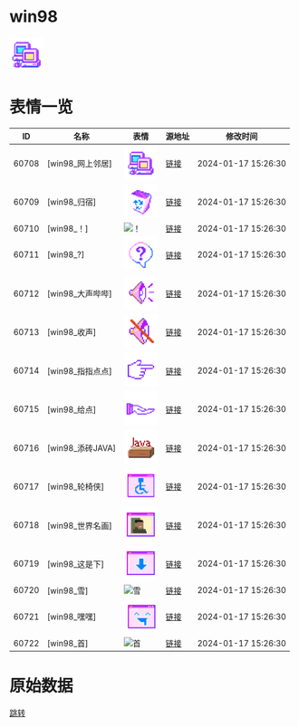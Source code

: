 # win98

<img src="./cover.png" height="60" alt="cover" />

# 表情一览

|ID|名称|表情|源地址|修改时间|
|----|----|----|----|----|
|60708|[win98_网上邻居]|<img src="./pic/060708_%5Bwin98_网上邻居%5D.png" height="60" alt="网上邻居"/>|[链接](https://i0.hdslb.com/bfs/garb/877bb28556228b7f40e44a83e0226b06a84c6e46.png)|2024-01-17 15:26:30|
|60709|[win98_归宿]|<img src="./pic/060709_%5Bwin98_归宿%5D.png" height="60" alt="归宿"/>|[链接](https://i0.hdslb.com/bfs/garb/2e4d1420a1ab145edab015cad79e669d888d4a8f.png)|2024-01-17 15:26:30|
|60710|[win98_！]|<img src="./pic/060710_%5Bwin98_！%5D.png" height="60" alt="！"/>|[链接](https://i0.hdslb.com/bfs/garb/d90cbda38153da92013c95372348ea4eae6e4a58.png)|2024-01-17 15:26:30|
|60711|[win98_?]|<img src="./pic/060711_%5Bwin98__%5D.png" height="60" alt="?"/>|[链接](https://i0.hdslb.com/bfs/garb/7872d20a267f1b0569b8ce3306ea1e67c689ff34.png)|2024-01-17 15:26:30|
|60712|[win98_大声哔哔]|<img src="./pic/060712_%5Bwin98_大声哔哔%5D.png" height="60" alt="大声哔哔"/>|[链接](https://i0.hdslb.com/bfs/garb/0aee6e17f21fcc0a476f776bc7bbfd12b326a10b.png)|2024-01-17 15:26:30|
|60713|[win98_收声]|<img src="./pic/060713_%5Bwin98_收声%5D.png" height="60" alt="收声"/>|[链接](https://i0.hdslb.com/bfs/garb/db005a9abebe34a350b21feb4e61726be87c83b2.png)|2024-01-17 15:26:30|
|60714|[win98_指指点点]|<img src="./pic/060714_%5Bwin98_指指点点%5D.png" height="60" alt="指指点点"/>|[链接](https://i0.hdslb.com/bfs/garb/1185b25b4f21def22665325f5eb4b126cb014308.png)|2024-01-17 15:26:30|
|60715|[win98_给点]|<img src="./pic/060715_%5Bwin98_给点%5D.png" height="60" alt="给点"/>|[链接](https://i0.hdslb.com/bfs/garb/7a870af91c58108fb17f96c6b8dbb7ccf2ec8a85.png)|2024-01-17 15:26:30|
|60716|[win98_添砖JAVA]|<img src="./pic/060716_%5Bwin98_添砖JAVA%5D.png" height="60" alt="添砖JAVA"/>|[链接](https://i0.hdslb.com/bfs/garb/6e968847d8cbc9c843f651d3da8f2f740b346850.png)|2024-01-17 15:26:30|
|60717|[win98_轮椅侠]|<img src="./pic/060717_%5Bwin98_轮椅侠%5D.png" height="60" alt="轮椅侠"/>|[链接](https://i0.hdslb.com/bfs/garb/36b81a971004db4415e60d9b90587e4d2d2c0cd5.png)|2024-01-17 15:26:30|
|60718|[win98_世界名画]|<img src="./pic/060718_%5Bwin98_世界名画%5D.png" height="60" alt="世界名画"/>|[链接](https://i0.hdslb.com/bfs/garb/23f3134dddd255b8b4f155617ce53fc586f3ad20.png)|2024-01-17 15:26:30|
|60719|[win98_这是下]|<img src="./pic/060719_%5Bwin98_这是下%5D.png" height="60" alt="这是下"/>|[链接](https://i0.hdslb.com/bfs/garb/c61a126f98bc577ac54181a209d1c01bb3242533.png)|2024-01-17 15:26:30|
|60720|[win98_雪]|<img src="./pic/060720_%5Bwin98_雪%5D.png" height="60" alt="雪"/>|[链接](https://i0.hdslb.com/bfs/garb/aa8f569f70900f7c6c04a7034b784a1c6e781429.png)|2024-01-17 15:26:30|
|60721|[win98_嘿嘿]|<img src="./pic/060721_%5Bwin98_嘿嘿%5D.png" height="60" alt="嘿嘿"/>|[链接](https://i0.hdslb.com/bfs/garb/2e5c699a8eaaa771f1ac1e5e1b330e5f11d3fbfd.png)|2024-01-17 15:26:30|
|60722|[win98_首]|<img src="./pic/060722_%5Bwin98_首%5D.png" height="60" alt="首"/>|[链接](https://i0.hdslb.com/bfs/garb/2f649ccaa23e28fe2953396cab04fd58396ed386.png)|2024-01-17 15:26:30|

# 原始数据

[跳转](./raw.json)

